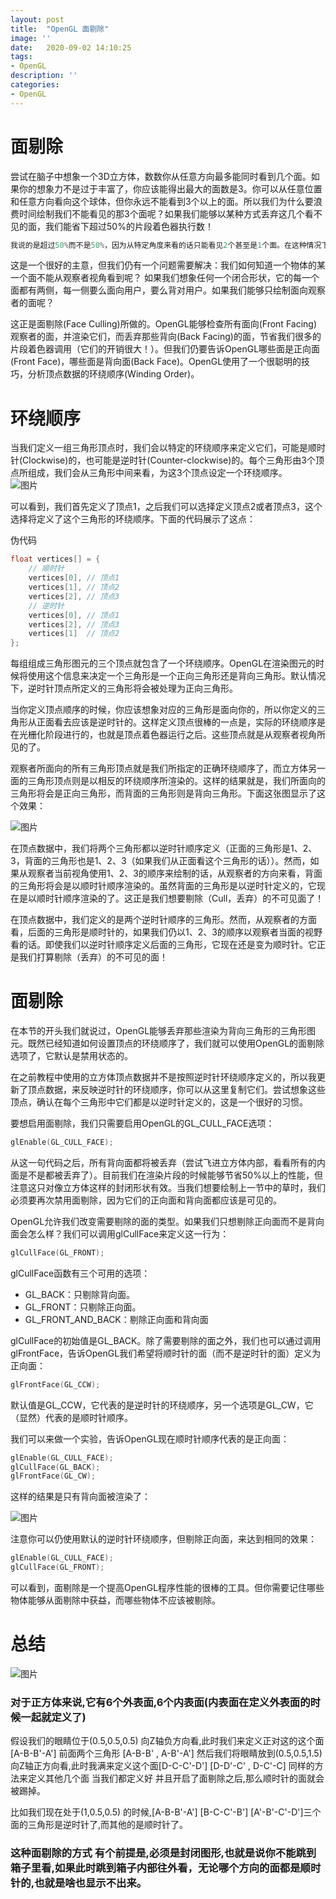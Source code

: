 ```yaml
---
layout: post
title:  "OpenGL 面剔除"
image: ''
date:   2020-09-02 14:10:25
tags:
- OpenGL
description: ''
categories: 
- OpenGL
---
```

# 面剔除 

尝试在脑子中想象一个3D立方体，数数你从任意方向最多能同时看到几个面。如果你的想象力不是过于丰富了，你应该能得出最大的面数是3。你可以从任意位置和任意方向看向这个球体，但你永远不能看到3个以上的面。所以我们为什么要浪费时间绘制我们不能看见的那3个面呢？如果我们能够以某种方式丢弃这几个看不见的面，我们能省下超过50%的片段着色器执行数！  

```c
我说的是超过50%而不是50%，因为从特定角度来看的话只能看见2个甚至是1个面。在这种情况下，我们就能省下超过50%了。
```
这是一个很好的主意，但我们仍有一个问题需要解决：我们如何知道一个物体的某一个面不能从观察者视角看到呢？
如果我们想象任何一个闭合形状，它的每一个面都有两侧，每一侧要么面向用户，要么背对用户。如果我们能够只绘制面向观察者的面呢？

这正是面剔除(Face Culling)所做的。OpenGL能够检查所有面向(Front Facing)观察者的面，并渲染它们，而丢弃那些背向(Back Facing)的面，节省我们很多的片段着色器调用（它们的开销很大！）。但我们仍要告诉OpenGL哪些面是正向面(Front Face)，哪些面是背向面(Back Face)。OpenGL使用了一个很聪明的技巧，分析顶点数据的环绕顺序(Winding Order)。

# 环绕顺序

当我们定义一组三角形顶点时，我们会以特定的环绕顺序来定义它们，可能是顺时针(Clockwise)的，也可能是逆时针(Counter-clockwise)的。每个三角形由3个顶点所组成，我们会从三角形中间来看，为这3个顶点设定一个环绕顺序。  
![图片](..\assets\img\opengl\faceculling_windingorder.png)  

可以看到，我们首先定义了顶点1，之后我们可以选择定义顶点2或者顶点3，这个选择将定义了这个三角形的环绕顺序。下面的代码展示了这点：

伪代码
```c
float vertices[] = {
    // 顺时针
    vertices[0], // 顶点1
    vertices[1], // 顶点2
    vertices[2], // 顶点3
    // 逆时针
    vertices[0], // 顶点1
    vertices[2], // 顶点3
    vertices[1]  // 顶点2  
};
```

每组组成三角形图元的三个顶点就包含了一个环绕顺序。OpenGL在渲染图元的时候将使用这个信息来决定一个三角形是一个正向三角形还是背向三角形。默认情况下，逆时针顶点所定义的三角形将会被处理为正向三角形。

当你定义顶点顺序的时候，你应该想象对应的三角形是面向你的，所以你定义的三角形从正面看去应该是逆时针的。这样定义顶点很棒的一点是，实际的环绕顺序是在光栅化阶段进行的，也就是顶点着色器运行之后。这些顶点就是从观察者视角所见的了。

观察者所面向的所有三角形顶点就是我们所指定的正确环绕顺序了，而立方体另一面的三角形顶点则是以相反的环绕顺序所渲染的。这样的结果就是，我们所面向的三角形将会是正向三角形，而背面的三角形则是背向三角形。下面这张图显示了这个效果：  

![图片](..\assets\img\opengl\faceculling_frontback.png)  

在顶点数据中，我们将两个三角形都以逆时针顺序定义（正面的三角形是1、2、3，背面的三角形也是1、2、3（如果我们从正面看这个三角形的话））。然而，如果从观察者当前视角使用1、2、3的顺序来绘制的话，从观察者的方向来看，背面的三角形将会是以顺时针顺序渲染的。虽然背面的三角形是以逆时针定义的，它现在是以顺时针顺序渲染的了。这正是我们想要剔除（Cull，丢弃）的不可见面了！

在顶点数据中，我们定义的是两个逆时针顺序的三角形。然而，从观察者的方面看，后面的三角形是顺时针的，如果我们仍以1、2、3的顺序以观察者当面的视野看的话。即使我们以逆时针顺序定义后面的三角形，它现在还是变为顺时针。它正是我们打算剔除（丢弃）的不可见的面！  

# 面剔除

在本节的开头我们就说过，OpenGL能够丢弃那些渲染为背向三角形的三角形图元。既然已经知道如何设置顶点的环绕顺序了，我们就可以使用OpenGL的面剔除选项了，它默认是禁用状态的。

在之前教程中使用的立方体顶点数据并不是按照逆时针环绕顺序定义的，所以我更新了顶点数据，来反映逆时针的环绕顺序，你可以从这里复制它们。尝试想象这些顶点，确认在每个三角形中它们都是以逆时针定义的，这是一个很好的习惯。

要想启用面剔除，我们只需要启用OpenGL的GL_CULL_FACE选项：
```c
glEnable(GL_CULL_FACE);
```
从这一句代码之后，所有背向面都将被丢弃（尝试飞进立方体内部，看看所有的内面是不是都被丢弃了）。目前我们在渲染片段的时候能够节省50%以上的性能，但注意这只对像立方体这样的封闭形状有效。当我们想要绘制上一节中的草时，我们必须要再次禁用面剔除，因为它们的正向面和背向面都应该是可见的。

OpenGL允许我们改变需要剔除的面的类型。如果我们只想剔除正向面而不是背向面会怎么样？我们可以调用glCullFace来定义这一行为：

```c
glCullFace(GL_FRONT);
```
glCullFace函数有三个可用的选项：
* GL_BACK：只剔除背向面。
* GL_FRONT：只剔除正向面。
* GL_FRONT_AND_BACK：剔除正向面和背向面

glCullFace的初始值是GL_BACK。除了需要剔除的面之外，我们也可以通过调用glFrontFace，告诉OpenGL我们希望将顺时针的面（而不是逆时针的面）定义为正向面：

```c
glFrontFace(GL_CCW);
```

默认值是GL_CCW，它代表的是逆时针的环绕顺序，另一个选项是GL_CW，它（显然）代表的是顺时针顺序。  

我们可以来做一个实验，告诉OpenGL现在顺时针顺序代表的是正向面：
```c
glEnable(GL_CULL_FACE);
glCullFace(GL_BACK);
glFrontFace(GL_CW);
```
这样的结果是只有背向面被渲染了：

![图片](..\assets\img\opengl\faceculling_reverse.png)  

注意你可以仍使用默认的逆时针环绕顺序，但剔除正向面，来达到相同的效果：
```c
glEnable(GL_CULL_FACE);
glCullFace(GL_FRONT);
```
可以看到，面剔除是一个提高OpenGL程序性能的很棒的工具。但你需要记住哪些物体能够从面剔除中获益，而哪些物体不应该被剔除。

# 总结

![图片](..\assets\img\opengl\zhengfangti.png)  

### 对于正方体来说,它有6个外表面,6个内表面(内表面在定义外表面的时候一起就定义了)

假设我们的眼睛位于(0.5,0.5,0.5) 向Z轴负方向看,此时我们来定义正对这的这个面[A-B-B'-A']
前面两个三角形
[A-B-B'  ,  A-B'-A']
然后我们将眼睛放到(0.5,0.5,1.5) 向Z轴正方向看,此时我满来定义这个面[D-C-C'-D']
[D-D'-C'  ,  D-C'-C]
同样的方法来定义其他几个面
当我们都定义好 并且开启了面剔除之后,那么顺时针的面就会被踢掉。

比如我们现在处于(1,0.5,0.5) 的时候,[A-B-B'-A'] [B-C-C'-B'] [A'-B'-C'-D']三个面的三角形是逆时针了,而其他的是顺时针了。

### 这种面剔除的方式 有个前提是,必须是封闭图形,也就是说你不能跳到箱子里看,如果此时跳到箱子内部往外看，无论哪个方向的面都是顺时针的,也就是啥也显示不出来。

